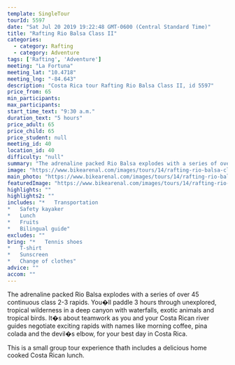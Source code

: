 ```yaml
---
template: SingleTour
tourId: 5597
date: "Sat Jul 20 2019 19:22:48 GMT-0600 (Central Standard Time)"
title: "Rafting Rio Balsa Class II"
categories: 
  - category: Rafting
  - category: Adventure
tags: ['Rafting', 'Adventure']
meeting: "La Fortuna"
meeting_lat: "10.4718"
meeting_lng: "-84.643"
description: "Costa Rica tour Rafting Rio Balsa Class II, id 5597"
price_from: 65
min_participants: 
max_participants: 
start_time_text: "9:30 a.m."
duration_text: "5 hours"
price_adult: 65
price_child: 65
price_student: null
meeting_id: 40
location_id: 40
difficulty: "null"
summary: "The adrenaline packed Rio Balsa explodes with a series of over 45 continuous class 2-3 rapids."
image: "https://www.bikearenal.com/images/tours/14/rafting-rio-balsa-class-ii.jpg"
main_photo: "https://www.bikearenal.com/images/tours/14/rafting-rio-balsa-class-ii.jpg"
featuredImage: "https://www.bikearenal.com/images/tours/14/rafting-rio-balsa-class-ii.jpg"
highlights: ""
highlights2: ""
includes: "*   Transportation
*   Safety kayaker
*   Lunch
*   Fruits
*   Bilingual guide"
excludes: ""
bring: "*   Tennis shoes
*   T-shirt
*   Sunscreen
*   Change of clothes"
advice: ""
accom: ""
---
```

The adrenaline packed Rio Balsa explodes with a series of over 45 continuous class 2-3 rapids. You�ll paddle 3 hours through unexplored, tropical wilderness in a deep canyon with waterfalls, exotic animals and tropical birds. It�s about teamwork as you and your Costa Rican river guides negotiate exciting rapids with names like morning coffee, pina colada and the devil�s elbow, for your best day in Costa Rica.

This is a small group tour experience thath includes a delicious home cooked Costa Rican lunch.